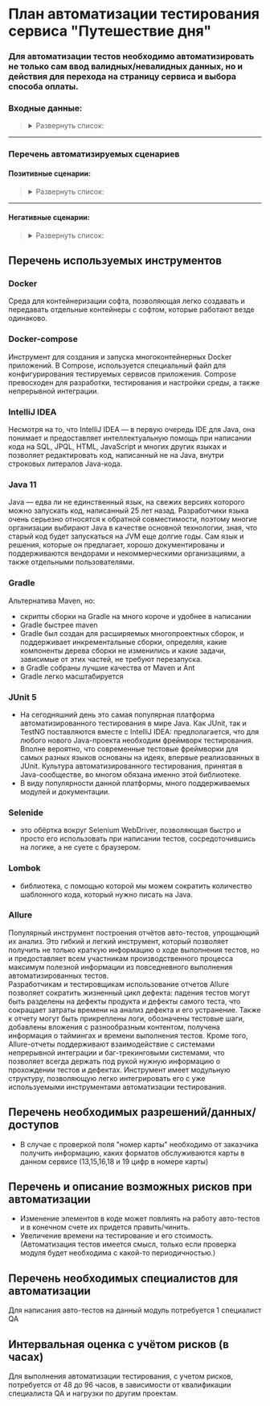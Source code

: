 # План автоматизации тестирования сервиса "Путешествие дня"

### Для автоматизации тестов необходимо автоматизировать не только сам ввод валидных/невалидных данных, но и действия для перехода на страницу сервиса и выбора способа оплаты.

### Входные данные:
> <details>
> <summary>Развернуть список:</summary> 
>Валидные карты для тестирования:
>
>- 4444 4444 4444 4441, status APPROVED
>- 4444 4444 4444 4442, status DECLINED
>
>Валидные данные для карт:
>- Номер карты из 16 цифр.
>- Месяц в формате от 01 до 12 (не раньше текущего месяца в текущем году).
>- Год в формате двух последних цифр полного номера года. (например, 23, 24 и тд)
>- Владелец в формате двух слов (Имя и Фамилия) буквами латинского алфавита
>- CVC в формате 3х цифр.
>
>Валидные данные срока действия карты устанавливаются не ранее текущей даты и не старше 5 лет от текущей даты.
> </details>    
---

### Перечень автоматизируемых сценариев
#### Позитивные сценарии:
> <details>
> <summary>Развернуть список:</summary>
>
> 1) Нажимаем кнопку "Купить" 
>- вводим валидные данные карты 4444 4444 4444 4441. 
>- Нажимаем кнопку "Продолжить". 
>- Ожидаемый результат "Успешно". 
>- В БД в payment_entity появилась запись со статусом APPROVED.
>
> 2) Нажимаем кнопку "Купить"
>- Вводим валидные данные карты 4444 4444 4444 4442. 
>- Нажимаем кнопку "Продолжить". 
>- Ожидаемый результат "Ошибка". 
>- В БД в payment_entity появилась запись со статусом DECLINED.
>
> 3) Нажимаем кнопку "Купить в кредит"
>- Вводим валидные данные карты 4444 4444 4444 4441. 
>- Нажимаем кнопку "Продолжить". 
>- Ожидаемый результат "Успешно". 
>- В БД в credit_request_entity появилась запись со статусом APPROVED.
>
> 4) Нажимаем кнопку "Купить в кредит" 
>- Вводим валидные данные карты 4444 4444 4444 4442. 
>- Нажимаем кнопку "Продолжить". 
>- Ожидаемый результат "Ошибка". 
>- В БД в credit_request_entity появилась запись со статусом DECLINED.
> </details>
---

#### Негативные сценарии:
> <details>
> <summary>Развернуть список:</summary>
>
>#### 1) Невалидные данные номера карты:
> <details>
> <summary>Развернуть список:</summary>
>
> 1) Оставляем пустое поле.
>- Остальные поля заполняем валидными данными.
>- Нажимаем кнопку "Продолжить".
>- Ожидаемый результат: сообщение об ошибке "Неверный формат".
>
> 2) Заполняем поле невалидным номером карты, например: 4455 5666 6555 5555.
>- Остальные поля заполняем валидными данными.
>- Нажимаем кнопку "Продолжить".
>- Ожидаемый результат сообщение "Ошибка".
>
> 3) Заполняем поле карты не полностью (менее 16 знаков).
>- Остальные поля заполняем валидными данными.
>- Нажимаем кнопку "Продолжить".
>- Ожидаемый результат сообщение "Неверный формат".
>
> 4) Заполняем поле карты более 16 знаков.
>- Остальные поля заполняем валидными данными.
>- Ожидаемый результат: символы больше не вводятся в поле ввода.
>
> 5) Заполняем поле карты буквами (рус\лат).
>- Ожидаемый результат: буквы не вводятся.
>
> 6) Заполняем поле карты спецсимволами.
>- Ожидаемый результат: символы не вводятся.
> </details>
>
>#### 2) Невалидные данные в поле месяц:
> <details>
> <summary>Развернуть список:</summary>
>
> 1) Оставляем пустое поле.
>- Остальные поля заполняем валидными данными.
>- Нажимаем кнопку "Продолжить".
>- Ожидаемый результат: сообщение об ошибке "Неверный формат".
>
> 2) Заполняем поле цифрами до 10, не ставя впереди 0.
>- Остальные поля заполняем валидными данными.
>- Нажимаем кнопку "Продолжить".
>- Ожидаемый результат: сообщение об ошибке "Неверный формат".
>
> 3) Заполняем поле ввода более 2 символов.
>- Ожидаемый результат: символы больше 2 символов не вводятся в поле ввода.
>
> 4) Заполняем поле карты буквами и спецсимволами.
>- Ожидаемый результат: буквы и символы не вводятся.
>
> 5) Заполняем поле ввода цифрами 13 и более.
>- Остальные поля заполняем валидными данными.
>- Нажимаем кнопку "Продолжить".
>- Ожидаемый результат: "Неверно указан срок действия карты"
> </details>
>
>#### 3) Невалидные данные в поле год:
> <details>
> <summary>Развернуть список:</summary>
>
> 1) Оставляем пустое поле.
>- Остальные поля заполняем валидными данными.
>- Нажимаем кнопку "Продолжить".
>- Ожидаемый результат: сообщение об ошибке "Неверный формат".
> 2) Заполняем поле годом меньше текущего.
>- Остальные поля заполняем валидными данными.
>- Нажимаем кнопку "Продолжить".
>- Ожидаемый результат: сообщение об ошибке "Истёк срок действия карты".
> 3) Заполняем поле ввода более 2 символов.
>- Ожидаемый результат: символы больше 2 символов не вводятся в поле ввода.
> 4) Заполняем поле карты буквами и спецсимволами.
>- Ожидаемый результат: буквы и символы не вводятся.
> 5) Заполняем поле годом, чтобы дата(месяц, год) превышала срок действия карты.
>- Остальные поля заполняем валидными данными.
>- Нажимаем кнопку "Продолжить".
>- Ожидаемый результат: "Неверно указан срок действия карты"
> </details>
>
>#### 4) Невалидные данные в поле Владелец:
> <details>
> <summary>Развернуть список:</summary>
>
> 1) Оставляем пустое поле.
>- Остальные поля заполняем валидными данными.
>- Нажимаем кнопку "Продолжить".
>- Ожидаемый результат: сообщение об ошибке "Поле обязательно для заполнения".
> 2) Заполняем поле именем Владельца на русском языке.
>- Остальные поля заполняем валидными данными.
>- Нажимаем кнопку "Продолжить".
>- Ожидаемый результат: сообщение об ошибке.
> 3) Заполняем поле одним словом.
>- Остальные поля заполняем валидными данными.
>- Нажимаем кнопку "Продолжить".
>- Ожидаемый результат: сообщение об ошибке.
> 4) Заполняем поле тремя и более словами.
>- Ожидаемый результат: сообщение об ошибке
> 5) Заполняем поле цифрами.
> - Ожидаемый результат: цифры не вводятся.
> 6) Заполняем поле спецсимволами.
>- Ожидаемый результат: спецсимволы не вводятся
> </details>
>
>#### 5) Невалидные данные в поле CVC/CVV:
> <details>
> <summary>Развернуть список:</summary>
>
> 1) Оставляем пустое поле.
>- Остальные поля заполняем валидными данными.
>- Нажимаем кнопку "Продолжить".
>- Ожидаемый результат: сообщение об ошибке "Поле обязательно для заполнения".
> 2) Вводим значения менее трех цифр.
> - Остальные поля заполняем валидными данными.
>- Нажимаем кнопку "Продолжить".
>- Ожидаемый результат: сообщение об ошибке "Неверный формат"
> 3) Вводим значения более трех цифр.
>- Ожидаемый результат: значения более 3х символов не вводятся
> 5) Вводим значения буквами.
>- Ожидаемый результат: символы не вводятся
> 6) Вводим значения спецсимволами.
>- Ожидаемый результат: символы не вводятся.
> </details>
> </details>

## Перечень используемых инструментов

### Docker
Среда для контейнеризации софта, позволяющая легко создавать и передавать отдельные контейнеры с софтом, которые работают везде одинаково.

### Docker-compose
Инструмент для создания и запуска многоконтейнерных Docker приложений. В Compose, используется специальный файл для конфигурирования тестируемых сервисов приложения. Compose превосходен для разработки, тестирования и настройки среды, а также непрерывной интеграции.

### IntelliJ IDEA
Несмотря на то, что IntelliJ IDEA — в первую очередь IDE для Java, она понимает и предоставляет интеллектуальную помощь при написании кода на SQL, JPQL, HTML, JavaScript и многих других языках и позволяет редактировать код, написанный не на Java, внутри строковых литералов Java-кода.

### Java 11
Java — едва ли не единственный язык, на свежих версиях которого можно запускать код, написанный 25 лет назад. Разработчики языка очень серьезно относятся к обратной совместимости, поэтому многие организации выбирают Java в качестве основной технологии, зная, что старый код будет запускаться на JVM еще долгие годы.
Сам язык и решения, которые он предлагает, хорошо документированы и поддерживаются вендорами и некоммерческими организациями, а также отдельными пользователями.

### Gradle
Альтернатива Maven, но:
- скрипты сборки на Gradle на много короче и удобнее в написании
- Gradle быстрее maven
- Gradle был создан для расширяемых многопроектных сборок, и поддерживает инкрементальные сборки, определяя, какие компоненты дерева сборки не изменились и какие задачи, зависимые от этих частей, не требуют перезапуска.
- в Gradle собраны лучшие качества от Maven и Ant
- Gradle легко масштабируется
### JUnit 5
- На сегодняшний день это самая популярная платформа автоматизированного тестирования в мире Java. Как JUnit, так и TestNG поставляются вместе с IntelliJ IDEA: предполагается, что для любого нового Java-проекта необходим фреймворк тестирования. Вполне вероятно, что современные тестовые фреймворки для самых разных языков основаны на идеях, впервые реализованных в JUnit. Культура автоматизированного тестирования, принятая в Java-сообществе, во многом обязана именно этой библиотеке.
- В виду популярности данной платформы, много поддерживаемых модулей и документации.
### Selenide
- это обёртка вокруг Selenium WebDriver, позволяющая быстро и просто его использовать при написании тестов, сосредоточившись на логике, а не суете с браузером.
### Lombok
- библиотека, с помощью которой мы можем сократить количество шаблонного кода, который нужно писать на Java.
### Allure
Популярный инструмент построения отчётов авто-тестов, упрощающий их анализ. Это гибкий и легкий инструмент, который позволяет получить не только краткую информацию о ходе выполнения тестов, но и предоставляет всем участникам производственного процесса максимум полезной информации из повседневного выполнения автоматизированных тестов.  
Разработчикам и тестировщикам использование отчетов Allure позволяет сократить жизненный цикл дефекта: падения тестов могут быть разделены на дефекты продукта и дефекты самого теста, что сокращает затраты времени на анализ дефекта и его устранение. Также к отчету могут быть прикреплены логи, обозначены тестовые шаги, добавлены вложения с разнообразным контентом, получена информация о таймингах и времени выполнения тестов. Кроме того, Allure-отчеты поддерживают взаимодействие с системами непрерывной интеграции и баг-трекинговыми системами, что позволяет всегда держать под рукой нужную информацию о прохождении тестов и дефектах. Инструмент имеет модульную структуру, позволяющую легко интегрировать его с уже используемыми инструментами автоматизации тестирования.


## Перечень необходимых разрешений/данных/доступов
- В случае с проверкой поля "номер карты" необходимо от заказчика получить информацию, каких форматов обслуживаются карты в данном сервисе (13,15,16,18 и 19 цифр в номере карты)

## Перечень и описание возможных рисков при автоматизации
- Изменение элементов в коде может повлиять на работу авто-тестов и в конечном счете их придется править/чинить.
- Увеличение времени на тестирование и его стоимость. (Автоматизация тестов имеется смысл, только если проверка модуля будет необходима с какой-то периодичностью.)

## Перечень необходимых специалистов для автоматизации
Для написания авто-тестов на данный модуль потребуется 1 специалист QA

## Интервальная оценка с учётом рисков (в часах)
Для выполнения автоматизации тестирования, с учетом рисков, потребуется от 48 до 96 часов, в зависимости от квалификации специалиста QA и нагрузки по другим проектам.